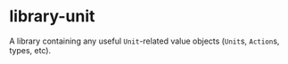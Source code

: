 # library-unit

A library containing any useful `Unit`-related value objects (`Unit`s, `Action`s, types, etc).
